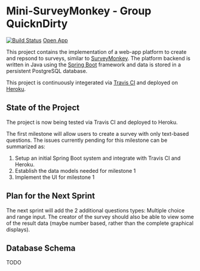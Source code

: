 # Mini-SurveyMonkey - Group QuicknDirty

[![Build Status](https://travis-ci.com/austinjturner/survey-monkey-SYSC4806.svg?branch=master)](https://travis-ci.com/austinjturner/survey-monkey-SYSC4806)
[Open App](https://survey-monkey-sysc4806.herokuapp.com/)

This project contains the implementation of a web-app platform to create and repsond to surveys, similar to [SurveyMonkey](https://www.surveymonkey.com/).
The platform backend is written in Java using the [Spring Boot](https://spring.io/projects/spring-boot) framework and data is stored in a 
persistent PostgreSQL database. 

This project is continuously integerated via [Travis CI](https://travis-ci.org/) and deployed on [Heroku](https://dashboard.heroku.com/apps).

## State of the Project
The project is now being tested via Travis CI and deployed to Heroku.

The first milestone will allow users to create a survey with only text-based questions.
The issues currently pending for this milestone can be summarized as:

1. Setup an initial Spring Boot system and integrate with Travis CI and Heroku.
2. Establish the data models needed for milestone 1
3. Implement the UI for milestone 1


## Plan for the Next Sprint
The next sprint will add the 2 additional questions types: Multiple choice and range input. The creator of the survey
should also be able to view some of the result data (maybe number based, rather than the complete graphical displays).

## Database Schema
TODO
